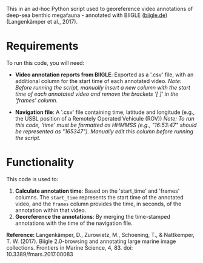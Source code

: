 
This in an ad-hoc Python script used to georeference video annotations of deep-sea benthic megafauna - annotated with BIIGLE ([biigle.de](https://biigle.de/)) (Langenkämper et al., 2017). 

# Requirements 

To run this code, you will need:

- **Video annotation reports from BIIGLE**: Exported as a '.csv' file, with an additional column for the start time of each annotated video.
  *Note: Before running the script, manually insert a new column with the start time of each annotated video and remove the brackets '[ ]' in the 'frames' column.*

- **Navigation file**: A '.csv' file containing time, latitude and longitude (e.g., the USBL position of a Remotely Operated Vehicule (ROV))
  *Note: To run this code, 'time' must be formatted as HHMMSS (e.g., "16:53:47" should be represented as "165347"). Manually edit this column before running the script.*

# Functionality 

This code is used to:
1. **Calculate annotation time**: Based on the 'start_time' and 'frames' columns. The `start_time` represents the start time of the annotated video, and the `frames` column provides the time, in seconds, of the annotation within that video.
2. **Georeference the annotations**: By merging the time-stamped annotations with the time of the navigation file. 

**Reference:**
Langenkämper, D., Zurowietz, M., Schoening, T., & Nattkemper, T. W. (2017). Biigle 2.0-browsing and annotating large marine image collections. Frontiers in Marine Science, 4, 83. doi: 10.3389/fmars.2017.00083
